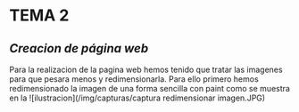 # TEMA 2
## ___Creacion de página web___

Para la realizacion de la pagina web hemos tenido que tratar las imagenes para que pesara menos y redimensionarla. Para ello primero hemos redimensionado la imagen de una forma sencilla con paint como se muestra en la ![ilustracion](/img/capturas/captura redimensionar imagen.JPG)
